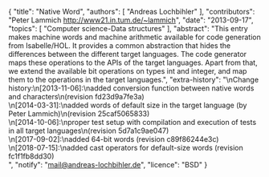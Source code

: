 {
    "title": "Native Word",
    "authors": [
        "Andreas Lochbihler"
    ],
    "contributors": "Peter Lammich <http://www21.in.tum.de/~lammich>",
    "date": "2013-09-17",
    "topics": [
        "Computer science-Data structures"
    ],
    "abstract": "This entry makes machine words and machine arithmetic available for code generation from Isabelle/HOL.  It provides a common abstraction that hides the differences between the different target languages.  The code generator maps these operations to the APIs of the target languages.  Apart from that, we extend the available bit operations on types int and integer, and map them to the operations in the target languages.",
    "extra-history": "\nChange history:\n[2013-11-06]:\nadded conversion function between native words and characters\n(revision fd23d9a7fe3a)<br>\n[2014-03-31]:\nadded words of default size in the target language (by Peter Lammich)\n(revision 25caf5065833)<br>\n[2014-10-06]:\nproper test setup with compilation and execution of tests in all target languages\n(revision 5d7a1c9ae047)<br>\n[2017-09-02]:\nadded 64-bit words (revision c89f86244e3c)<br>\n[2018-07-15]:\nadded cast operators for default-size words (revision fc1f1fb8dd30)<br>",
    "notify": "mail@andreas-lochbihler.de",
    "licence": "BSD"
}